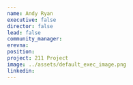 ```yaml
---
name: Andy Ryan
executive: false
director: false
lead: false
community_manager:   
erevna:  
position:  
project: 211 Project
image: ../assets/default_exec_image.png
linkedin: 
---
```

